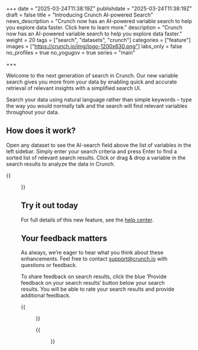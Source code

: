 +++
date = "2025-03-24T11:38:19Z"
publishdate = "2025-03-24T11:38:19Z"
draft = false
title = "Introducing Crunch AI-powered Search"
news_description = "Crunch now has an AI-powered variable search to help you explore data faster. Click here to learn more."
description = "Crunch now has an AI-powered variable search to help you explore data faster."
weight = 20
tags = ["search", "datasets", "crunch"]
categories = ["feature"]
images = ["https://crunch.io/img/logo-1200x630.png"]
labs_only = false
no_profiles = true
no_yogugov = true
series = "main"

+++

Welcome to the next generation of search in Crunch. Our new variable search gives you more from your data by enabling quick and accurate retrieval of relevant insights with a simplified search UI.

Search your data using natural language rather than simple keywords – type the way you would normally talk and the search will find relevant variables throughout your data.

## How does it work?

Open any dataset to see the AI-search field above the list of variables in the left sidebar. Simply enter your search criteria and press Enter to find a sorted list of relevant search results. Click or drag & drop a variable in the search results to analyze the data in Crunch.

{{<figure src="https://player-crunch-io.s3.us-east-1.amazonaws.com/help-crunch-io/screenshots/ai-search-product-fa-1.png" class="img-fluid">}}

## Try it out today

For full details of this new feature, see the [help center](https://help.crunch.io/hc/en-us/articles/33552869343117-AI-Powered-Variable-Search).

## Your feedback matters

As always, we’re eager to hear what you think about these enhancements. Feel free to contact [support@crunch.io](mailto:support@crunch.io) with questions or feedback.

To share feedback on search results, click the blue ‘Provide feedback on your search results’ button below your search results. You will be able to rate your search results and provide additional feedback.

{{<figure src="https://player-crunch-io.s3.amazonaws.com/help-crunch-io/screenshots/ai-vector-search-02.png" class="float-left mr-5 img-fluid">}}

{{<figure src="https://player-crunch-io.s3.amazonaws.com/help-crunch-io/screenshots/ai-vector-search-03.png" class="img-fluid">}}
